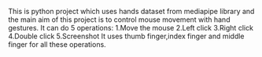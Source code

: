 This is python project which uses hands dataset from mediapipe library and the main aim of this project is to control mouse movement with hand gestures.
It can do 5 operations:
1.Move the mouse
2.Left click
3.Right click
4.Double click
5.Screenshot
It uses thumb finger,index finger and middle finger for all these operations.
